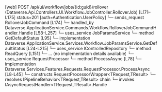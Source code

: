 [web] POST /api/ui/workflow/jobs/{id:guid}/rollover  (Dataverse.Api.Controllers.UI.Workflow.JobController.RolloverJob)  [L171–L175] status=201 [auth=Authentication.UserPolicy]
  └─ sends_request RolloverJobCommand [L174]
    └─ handled_by Dataverse.ApplicationService.Commands.Workflow.RolloverJobCommandHandler.Handle [L58–L257]
      └─ uses_service JobParamsService
        └─ method GetDefaultStatus [L95]
          └─ implementation Dataverse.ApplicationService.Services.Workflow.JobParamsService.GetDefaultStatus [L24-L215]
      └─ uses_service IControlledRepository<Job>
        └─ method ReadQuery [L151]
          └─ ... (no implementation details available)
      └─ uses_service RequestProcessor
        └─ method ProcessAsync [L78]
          └─ implementation Dataverse.Services.Features.Requests.RequestProcessor.ProcessAsync [L8-L45]
            └─ constructs RequestProcessorWrapper<TRequest,TResult>
            └─ resolves IPipelineBehavior<TRequest,TResult> chain
            └─ invokes IAsyncRequestHandler<TRequest,TResult>.Handle


